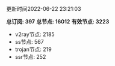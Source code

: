 更新时间2022-06-22 23:21:03

**总订阅: 397**
**总节点: 16012**
**有效节点: 3223**
- v2ray节点: 2185
- ss节点: 567
- trojan节点: 219
- ssr节点: 252
